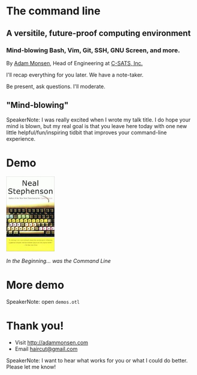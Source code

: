 # The command line

## A versitile, future-proof computing environment

### Mind-blowing Bash, Vim, Git, SSH, GNU Screen, and more.

By [Adam Monsen](http://adammonsen.com), Head of Engineering at [C-SATS,
Inc.](https://csats.com)



I'll recap everything for you later. We have a note-taker.

Be present, ask questions. I'll moderate.



## "Mind-blowing"

SpeakerNote: I was really excited when I wrote my talk title. I do hope your
mind is blown, but my real goal is that you leave here today with one new
little helpful/fun/inspiring tidbit that improves your command-line experience.



# Demo

[![Book cover for In the Beginning... was the Command Line](./command-line-book.jpg)](http://www.cryptonomicon.com/beginning.html)

_In the Beginning... was the Command Line_



# More demo

SpeakerNote: open `demos.otl`



# Thank you!

* Visit <http://adammonsen.com>
* Email <haircut@gmail.com>

SpeakerNote: I want to hear what works for you or what I could do better.
Please let me know!
